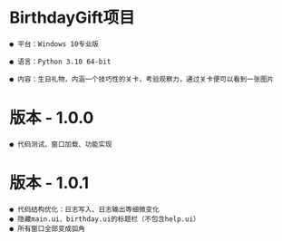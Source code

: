 # BirthdayGift项目

    ● 平台：Windows 10专业版

    ● 语言：Python 3.10 64-bit

    ● 内容：生日礼物，内涵一个技巧性的关卡，考验观察力，通过关卡便可以看到一张图片

# 版本 - 1.0.0

    ● 代码测试、窗口加载、功能实现

# 版本 - 1.0.1
    ● 代码结构优化：日志写入、日志输出等细微变化
    ● 隐藏main.ui、birthday.ui的标题栏（不包含help.ui）
    ● 所有窗口全部变成弧角
